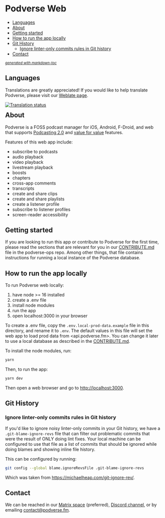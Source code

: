 # Podverse Web

- [Languages](#languages)
- [About](#about)
- [Getting started](#getting-started)
- [How to run the app locally](#how-to-run-the-app-locally)
- [Git History](#git-history)
  * [Ignore linter-only commits rules in Git history](#ignore-linter-only-commits-rules-in-git-history)
- [Contact](#contact)

<small><i><a href='http://ecotrust-canada.github.io/markdown-toc/'>generated with markdown-toc</a></i></small>

## Languages

Translations are greatly appreciated! If you would like to help translate Podverse, please visit our [Weblate page](https://hosted.weblate.org/projects/podverse/podverse-web/).

<a href="https://hosted.weblate.org/engage/podverse/">
<img style="margin-bottom: -55px;" src="https://hosted.weblate.org/widgets/podverse/-/podverse-web/horizontal-auto.svg" alt="Translation status" />
</a>

## About

Podverse is a FOSS podcast manager for iOS, Android, F-Droid, and web that supports [Podcasting 2.0](https://medium.com/@everywheretrip/an-introduction-to-podcasting-2-0-3c4f61ea17f4) and [value for value](https://value4value.info/) features.

Features of this web app include:

- subscribe to podcasts
- audio playback
- video playback
- livestream playback
- boosts
- chapters
- cross-app comments
- transcripts
- create and share clips
- create and share playlists
- create a listener profile
- subscribe to listener profiles
- screen-reader accessibility

## Getting started

If you are looking to run this app or contribute to Podverse for the first time, please read the sections that are relevant for you in our [CONTRIBUTE.md](https://github.com/podverse/podverse-ops/blob/master/CONTRIBUTING.md) file in the podverse-ops repo. Among other things, that file contains instructions for running a local instance of the Podverse database.

## How to run the app locally

To run Podverse web locally:

1) have node >= 16 installed
2) create a .env file
3) install node modules
4) run the app
5) open localhost:3000 in your browser

To create a .env file, copy the `.env.local-prod-data.example` file in this directory, and rename it to `.env`. The default values in this file will set the web app to load prod data from <api.podverse.fm>. You can change it later to use a local database as described in the [CONTRIBUTE.md](https://github.com/podverse/podverse-ops/blob/master/CONTRIBUTING.md).

To install the node modules, run:

```bash
yarn
```

Then, to run the app:

```bash
yarn dev
```

Then open a web browser and go to <http://localhost:3000>.

## Git History

### Ignore linter-only commits rules in Git history

If you'd like to ignore noisy linter-only commits in your Git history, we have a `.git-blame-ignore-revs` file that can filter out problematic commits that were the result of ONLY doing lint fixes. Your local machine can be configured to use that file as a list of commits that should be ignored while doing blames and showing inline file history.

This can be configured by running:

```sh
git config --global blame.ignoreRevsFile .git-blame-ignore-revs
```

Which was taken from <https://michaelheap.com/git-ignore-rev/>.

## Contact

We can be reached in our [Matrix space](https://matrix.to/#/#podverse-space:matrix.org) (preferred), [Discord channel](https://discord.gg/6HkyNKR), or by emailing <contact@podverse.fm>.

